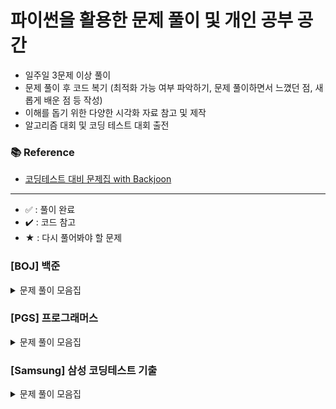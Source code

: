 # 파이썬을 활용한 문제 풀이 및 개인 공부 공간

- 일주일 3문제 이상 풀이
- 문제 풀이 후 코드 복기 (최적화 가능 여부 파악하기, 문제 풀이하면서 느꼈던 점, 새롭게 배운 점 등 작성)
- 이해를 돕기 위한 다양한 시각화 자료 참고 및 제작
- 알고리즘 대회 및 코딩 테스트 대회 출전

### 📚 Reference
- [코딩테스트 대비 문제집 with Backjoon](https://github.com/tony9402/baekjoon)

---
- ✅ : 풀이 완료
- ✔️ : 코드 참고
- ★ : 다시 풀어봐야 할 문제

### [BOJ] 백준

<details>
	<summary>문제 풀이 모음집</summary>
  </br>
	
  |코드 번호|이름|난이도|풀이 유형|풀이 코드|풀이 시간|상태|
  |:------:|:------|:------:|:------|:------|:------|:------:|
  |**_11724_**|	[연결 요소의 개수](https://www.acmicpc.net/problem/11724)|	실버 2|	`DFS`|	[11724_연결요소개수.py]
  (https://github.com/hannn0403/hanghae_99/blob/main/%5BBOJ%5D/DFS/11724_%EC%97%B0%EA%B2%B0%EC%9A%94%EC%86%8C%EA%B0%9C%EC%88%98.py)|	00:20:00.00|	✅|
  |**_1260_**|	[★ BFS와 DFS](https://www.acmicpc.net/problem/1260)|	실버 2|	`DFS`|	[1260_BFS와DFS.py](https://github.com/hannn0403/hanghae_99/blob/main/%5BBOJ%5D/DFS/1260_BFS%EC%99%80DFS.py)|	00:20:00.00|	✔️|
  |**_14495_**|	[피보나치 비스무리한 수열](https://www.acmicpc.net/problem/14495)|	실버 4|	`DP`|	[14495_피보나치_비스무리한_수열.md](https://github.com/hannn0403/hanghae_99/blob/main/%5BBOJ%5D/Dynamic%20Programming/14495_%ED%94%BC%EB%B3%B4%EB%82%98%EC%B9%98%20%EB%B9%84%EC%8A%A4%EB%AC%B4%EB%A6%AC%ED%95%9C%20%EC%88%98%EC%97%B4.md)|	00:10:00.00|	✅|
  |**_17484_**|	[진우의 달 여행](https://www.acmicpc.net/problem/17484)|	실버 3|	`DP`|	[17484_진우의 달 여행.md](https://github.com/hannn0403/hanghae_99/blob/main/%5BBOJ%5D/Dynamic%20Programming/17484_%EC%A7%84%EC%9A%B0%EC%9D%98%20%EB%8B%AC%20%EC%97%AC%ED%96%89.md)|	00:45:00|	✔️|
  |**_2156_**|	[포도주 시식](https://www.acmicpc.net/problem/2156)|	실버 1|	`DP`|	[2156_포도주 시식.md](https://github.com/hannn0403/hanghae_99/blob/main/%5BBOJ%5D/Dynamic%20Programming/2156_%ED%8F%AC%EB%8F%84%EC%A3%BC%20%EC%8B%9C%EC%8B%9D.md)|	00:45:00|	✔️|
  |**_1783_**|	[병든 나이](https://www.acmicpc.net/problem/2156)|	실버 3|	`Greedy`|	[병든 나이트.md](https://github.com/hannn0403/hanghae_99/blob/main/%5BBOJ%5D/Greedy/1783_%EB%B3%91%EB%93%A0%EB%82%98%EC%9D%B4%ED%8A%B8.md)|	00:45:00|	✔️|
  |**_2437_**|	[저울](https://www.acmicpc.net/problem/2156)|	실버 1|	`Greedy`|	[2437_저울.md](https://github.com/hannn0403/hanghae_99/blob/main/%5BBOJ%5D/Greedy/2437_%EC%A0%80%EC%9A%B8.md)|	00:45:00|	✔️|
  |**_1874_**|	[스택수열](https://www.acmicpc.net/problem/1874)|	실버 2|	`Stack`|	[1874_스택수열.py](https://github.com/hannn0403/hanghae_99/blob/main/%5BBOJ%5D/Stack/1874_%EC%8A%A4%ED%83%9D%EC%88%98%EC%97%B4.py)|	00:20:00.00|	✅|
  |**_10799_**|	[쇠막대기](https://www.acmicpc.net/problem/10799)|	실버 2|	`Stack`|	[10799_쇠막대기.md](https://github.com/hannn0403/hanghae_99/blob/main/%5BBOJ%5D/Stack/10799_%EC%87%A0%EB%A7%89%EB%8C%80%EA%B8%B0.md)|	00:10:00.00|	✅|
  |**_17298_**|	[★오큰수](https://www.acmicpc.net/problem/17298)|	골드 4|	`Stack`|	[17298_오큰수.py](https://github.com/hannn0403/hanghae_99/blob/main/%5BBOJ%5D/Stack/17298_%EC%98%A4%ED%81%B0%EC%88%98.py)|	00:20:00.00|	✔️|
  |**_2164_**|	[카드2](https://www.acmicpc.net/problem/2164)|	실버 4|	`Stack`|	[2164_카드2.py](https://github.com/hannn0403/hanghae_99/blob/main/%5BBOJ%5D/Stack/2164_%EC%B9%B4%EB%93%9C2.py)|	00:10:00.00|	✅|
  |**_11286_**|	[★절댓값힙](https://www.acmicpc.net/problem/11286)|	실버 1|	`Queue`|	[11286_절댓값.py](https://github.com/hannn0403/hanghae_99/blob/main/%5BBOJ%5D/Queue/11286_%EC%A0%88%EB%8C%93%EA%B0%92%ED%9E%99.py)|	00:10:00.00|	✔️|
  |**_9996_**|	[한국이 그리울 땐 서버에 접속하지](https://www.acmicpc.net/problem/9996)|	실버 3|	`String`|	[9996_한국이 그리울 땐 서버에 접속하지.md](https://github.com/hannn0403/hanghae_99/blob/main/%5BBOJ%5D/String/9996_%ED%95%9C%EA%B5%AD%EC%9D%B4%20%EA%B7%B8%EB%A6%AC%EC%9A%B8%20%EB%95%90%20%EC%84%9C%EB%B2%84%EC%97%90%20%EC%A0%91%EC%86%8D%ED%95%98%EC%A7%80.md)|	00:10:00.00|	✅|
  |**_11659_**|	[구간합구하기 4](https://www.acmicpc.net/problem/11659)|	실버 3|	`Prefix Sum`|	[11660_구간 합 구하기 4.py](https://github.com/hannn0403/hanghae_99/blob/main/%5BBOJ%5D/Prefix%20Sum/11659_%EA%B5%AC%EA%B0%84%20%ED%95%A9%20%EA%B5%AC%ED%95%98%EA%B8%B0%204.py)|	00:05:00.00|	✅|
  |**_11660_**|	[구간합구하기 5](https://www.acmicpc.net/problem/11660)|	실버 1|	`Prefix Sum`|	[11660_구간 합 구하기 5.py](https://github.com/hannn0403/hanghae_99/blob/main/%5BBOJ%5D/Prefix%20Sum/11660_%EA%B5%AC%EA%B0%84%20%ED%95%A9%20%EA%B5%AC%ED%95%98%EA%B8%B0%205.py)|	00:10:00.00|	✅|
  |**_10986_**|	[나머지합구하기](https://www.acmicpc.net/problem/10986)|	골드 3|	`Prefix Sum`|	[10986_나머지 합 구하기.py](https://github.com/hannn0403/hanghae_99/blob/main/%5BBOJ%5D/Prefix%20Sum/10986_%EB%82%98%EB%A8%B8%EC%A7%80%20%ED%95%A9%20%EA%B5%AC%ED%95%98%EA%B8%B0.py)|	00:10:00.00|	✔️|
  |**_2018_**|	[수들의 합5](https://www.acmicpc.net/problem/2018)|	실버 5|	`Two Pointer`|	[2018_수들의 합5.py](https://github.com/hannn0403/hanghae_99/blob/main/%5BBOJ%5D/two_pointer/2018_%EC%88%98%EB%93%A4%EC%9D%98%20%ED%95%A9%205.py)|	00:10:00.00|	✅|
  |**_2559_**|	[수열](https://www.acmicpc.net/problem/2559)|	실버 3|	`Two Pointer`|	[2559_수열.md](https://github.com/hannn0403/hanghae_99/blob/main/%5BBOJ%5D/two_pointer/2559_%EC%88%98%EC%97%B4.md)|	00:10:00.00|	✅|
  |**_1940_**|	[주몽](https://www.acmicpc.net/problem/1940)|	실버 4|	`Two Pointer`|	[1940_주몽.py](https://github.com/hannn0403/hanghae_99/blob/main/%5BBOJ%5D/two_pointer/1940_%EC%A3%BC%EB%AA%BD.py)|	00:05:00.00|	✅|
  |**_1253_**|	[좋다](https://www.acmicpc.net/problem/1253)|	골드 4|	`Two Pointer`|	[1253_좋다.py](https://github.com/hannn0403/hanghae_99/blob/main/%5BBOJ%5D/two_pointer/1253_%EC%A2%8B%EB%8B%A4.py)|	00:15:00.00|	✔️|
  |**_12891_**|	[DNA 비밀번호](https://www.acmicpc.net/problem/12891)|	실버 2|	`Sliding Window`|	[12891_DNA비밀번호.py](https://github.com/hannn0403/hanghae_99/blob/main/%5BBOJ%5D/sliding_window/12891_DNA%EB%B9%84%EB%B0%80%EB%B2%88%ED%98%B8.py)|	00:40:00.00|	✅|
  |**_11003_**|	[★ 최솟값구하기](https://www.acmicpc.net/problem/11003)|	플레 5|	`Sliding Window`|	[11003_최솟값구하기.py](https://github.com/hannn0403/hanghae_99/blob/main/%5BBOJ%5D/sliding_window/11003_%EC%B5%9C%EC%86%9F%EA%B0%92%EA%B5%AC%ED%95%98%EA%B8%B0.py)|	00:40:00.00|	✔️|
  |**_17271_**|	[리그 오브 레전설](https://www.acmicpc.net/problem/17271)|	실버 3|	`DP`|	[17271_리그 오브 레전설.md](https://github.com/hannn0403/hanghae_99/blob/main/%5BBOJ%5D/Dynamic%20Programming/17271_%EB%A6%AC%EA%B7%B8%20%EC%98%A4%EB%B8%8C%20%EB%A0%88%EC%A0%84%EC%84%A4.md)|	00:12:06.00|	✅|
  |**_18126_**|	[너구리 구구](https://www.acmicpc.net/problem/18126)|	실버 2|	`BFS`|	[18126_너구리 구구.md](https://github.com/hannn0403/hanghae_99/blob/main/%5BBOJ%5D/BFS/%EB%84%88%EA%B5%AC%EB%A6%AC%20%EA%B5%AC%EA%B5%AC.md)|	00:55:18.00|	✅|
  |**_27971_**|	[강아지 많을수록](https://www.acmicpc.net/problem/18126)|	실버 1|	`DP`|	[27971_강아지는 많을수록 좋다.md](https://github.com/hannn0403/hanghae_99/blob/main/%5BBOJ%5D/Dynamic%20Programming/27971_%EA%B0%95%EC%95%84%EC%A7%80%EB%8A%94%20%EB%A7%8E%EC%9D%84%EC%88%98%EB%A1%9D%20%EC%A2%8B%EB%8B%A4.md)|	00:52:18.00|	✔️|
  |**_28069_**|	[김밥천국의 계단](https://www.acmicpc.net/problem/28069)|	골드 5|	`DP`|	[28069_김밥천국의 계단.md](https://github.com/hannn0403/hanghae_99/blob/main/%5BBOJ%5D/Dynamic%20Programming/28069_%EA%B9%80%EB%B0%A5%EC%B2%9C%EA%B5%AD%EC%9D%98%20%EA%B3%84%EB%8B%A8.md)|	00:43:22.00|	✔️|
  
</details>



### [PGS] 프로그래머스

<details>
	<summary>문제 풀이 모음집</summary>
  </br>
  
  |코드 번호|이름|난이도|풀이 유형|풀이 코드|풀이 시간|상태|
  |:------:|:------|:------:|:------|:------|:------|:------:|
  |**_161990_**|	[바탕화면 정리](https://school.programmers.co.kr/learn/courses/30/lessons/161990)|	Lv. 1|	`Implementation`|	[바탕화면 정리.md](https://github.com/hannn0403/hanghae_99/blob/main/%5BProgrammers%5D/Implementation/%EB%B0%94%ED%83%95%ED%99%94%EB%A9%B4.md)|	00:00:00.00|	✅|
  |**_12951_**|	[JadenCase_문자열만들기](https://school.programmers.co.kr/learn/courses/30/lessons/12951)|	Lv. 2|	`String`|	[JadenCase_문자열만들기.md](https://school.programmers.co.kr/learn/courses/30/lessons/12951)|	00:02:50.30|	✅|
  |**_72420_**|	[신규 아이디 추천](https://school.programmers.co.kr/learn/courses/30/lessons/72410)|	Lv. 1|	`String`|	[신규 아이디 추천.md](https://github.com/hannn0403/hanghae_99/blob/main/%5BProgrammers%5D/String/%EC%8B%A0%EA%B7%9C%20%EC%95%84%EC%9D%B4%EB%94%94%20%EC%B6%94%EC%B2%9C.md)|	00:24:01.00|	✅|
</details>


### [Samsung] 삼성 코딩테스트 기출

<details>
	<summary>문제 풀이 모음집</summary>
  </br>
  
  |코드 번호|이름|난이도|풀이 유형|풀이 코드|풀이 시간|상태|
  |:------:|:------|:------:|:------|:------|:------|:------:|
  |**_2024(상)오전_**|	[고대 문명 유적 탐사](https://www.codetree.ai/ko/frequent-problems/problems/ancient-ruin-exploration/description)|	Lv. 12|	`Implementation`|	[고대 문명 유적 탐사.py](https://github.com/hannn0403/hanghae_99/blob/main/[Samsung_CodingTest]/%EA%B3%A0%EB%8C%80%20%EB%AC%B8%EB%AA%85%20%EC%9C%A0%EC%A0%81%20%ED%83%90%EC%82%AC.py)|	00:00:00.00|	✅|
  |**_2023(하)오후_**|	[루돌프의 반란](https://www.codetree.ai/ko/frequent-problems/problems/rudolph-rebellion/description?introductionSetId=&bookmarkId=)|	Lv. 14|	`Implementation`|	[루돌프의 반란.py](https://github.com/hannn0403/hanghae_99/blob/main/%5BSamsung_CodingTest%5D/%EB%A3%A8%EB%8F%8C%ED%94%84%EC%9D%98%20%EB%B0%98%EB%9E%80.py)|	00:00:00.00|	✅|
  |**_2024(상)오후_**|	[마법의 숲 탐색](https://www.codetree.ai/ko/frequent-problems/problems/magical-forest-exploration/description)|	Lv. 13|	`Implementation`|	[마법의 숲 탐색.py](https://github.com/hannn0403/hanghae_99/blob/main/[Samsung_CodingTest]/%EB%A7%88%EB%B2%95%EC%9D%98%20%EC%88%B2%20%ED%83%90%EC%83%89.py)|	00:00:00.00|	✅|
  |**_2024(하)오후_**|	[메두사와 전사들](https://www.codetree.ai/ko/frequent-problems/problems/medusa-and-warriors/description)|	Lv. 15|	`Implementation`|	[메두사와 전사들.py](https://github.com/hannn0403/hanghae_99/blob/main/[Samsung_CodingTest]/%EB%A9%94%EB%91%90%EC%82%AC%EC%99%80%20%EC%A0%84%EC%82%AC%EB%93%A4.py)|	00:00:00.00|	✅|
  |**_2023(상)오후_**|	[메이즈 러너](https://www.codetree.ai/ko/frequent-problems/problems/maze-runner/description)|	Lv. 13|	`Implementation`|	[메이즈 러너.py](https://github.com/hannn0403/hanghae_99/blob/main/[Samsung_CodingTest]/%EB%A9%94%EC%9D%B4%EC%A6%88%20%EB%9F%AC%EB%84%88.py)|	00:00:00.00|	✅|
  |**_2024(하)오전_**|	[미지의_공간_탈출](https://school.programmers.co.kr/learn/courses/30/lessons/161990)|	Lv. 14|	`Implementation`|	[미지의_공간_탈출.py](https://github.com/hannn0403/hanghae_99/blob/main/[Samsung_CodingTest]/%EB%AF%B8%EC%A7%80%EC%9D%98_%EA%B3%B5%EA%B0%84_%ED%83%88%EC%B6%9C.py)|	00:00:00.00|	✅|
  |**_2023(하)오전_**|	[왕실의 기사 대결](https://www.codetree.ai/ko/frequent-problems/problems/royal-knight-duel/description)|	Lv. 13|	`Implementation`|	[왕실의 기사 대결.py](https://github.com/hannn0403/hanghae_99/blob/main/[Samsung_CodingTest]/%EC%99%95%EC%8B%A4%EC%9D%98%20%EA%B8%B0%EC%82%AC%20%EB%8C%80%EA%B2%B0.py)|	00:00:00.00|	✅|
  |**_2023(상)오전_**|	[포탑 부수기](https://www.codetree.ai/ko/frequent-problems/problems/destroy-the-turret/description)|	Lv. 15|	`Implementation`|	[포탑 부수기.py](https://github.com/hannn0403/hanghae_99/blob/main/[Samsung_CodingTest]/%ED%8F%AC%ED%83%91%EB%B6%80%EC%88%98%EA%B8%B0.py)|	00:00:00.00|	✅|
</details>





<!-- 
### [LTC] 리트코드

<details>
	<summary>문제 풀이 모음집</summary>
  </br>
  
  |코드 번호|이름|난이도|풀이 코드|풀이 시간|풀이 유형|
  |:-----:|:-----|:-----:|:-----|:-----|:-----|

</details>

### [CFS] 코드포스

<details>
	<summary>문제 풀이 모음집</summary>
  </br>
  
  |코드 번호|이름|난이도|풀이 코드|풀이 시간|풀이 유형|
  |:-----:|:-----|:-----:|:-----|:-----|:-----|

</details>

### [SEA] 삼성 SW Expert Academy

<details>
	<summary>문제 풀이 모음집</summary>
  </br>
  
  |코드 번호|이름|난이도|풀이 코드|풀이 시간|풀이 유형|
  |:-----:|:-----|:-----:|:-----|:-----|:-----|

</details>

### [STU] 개인 공부 자료
 -->
